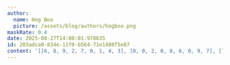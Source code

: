 ```yaml
---
author:
  name: Hog Boo
  picture: /assets/blog/authors/hogboo.png
maskRate: 0.4
date: 2025-08-27T14:00:01.978635
id: 203adca0-834e-11f0-b564-71e1480f5e87
content: '[[6, 8, 9, 2, 7, 0, 1, 4, 3], [0, 0, 2, 0, 8, 6, 0, 9, 7], [7, 5, 3, 9, 0, 4, 0, 0, 2], [3, 0, 0, 0, 4, 0, 8, 0, 1], [0, 1, 0, 0, 9, 3, 0, 0, 0], [2, 6, 7, 0, 5, 1, 9, 0, 0], [9, 3, 1, 0, 6, 7, 4, 0, 0], [5, 0, 6, 4, 2, 0, 3, 1, 0], [4, 0, 0, 1, 3, 0, 7, 5, 0]]'
---
```


